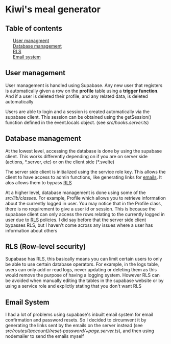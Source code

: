 <h1>Kiwi's meal generator</h1>

<h2>Table of contents</h2>
<ul style="list-style: none">
	<li><a href="#user-management">User managment</a></li>
	<li><a href="#database-management">Database management</a></li>
	<li><a href="#rls">RLS</a></li>
	<li><a href="#email-system">Email system</a></li>
</ul>

<h2 id="user-management">User management</h2>
<p>User management is handled using Supabase. Any new user that registers is automatically given a row on the <b>profile</b> table using a <b>trigger function</b>. And if a user is deleted their profile, and any related data, is deleted automatically</p>
<p>Users are able to login and a session is created automatically via the supabase client. This session can be obtained using the getSession() function defined in the event.locals object. (see <i>src/hooks.server.ts</i>)</p>

<h2 id="database-management">Database management</h2>
<p>At the lowest level, accessing the database is done by using the supabase client. This works differently depending on if you are on server side (actions, *.server, etc) or on the client side (*.svelte)</p>
<p>The server side client is initialized using the service role key. This allows the client to have access to admin functions, like generating links for <a href="#email-system">emails</a>. It alos allows them to bypass <a href="#rls">RLS</a>
<p>At a higher level, database management is done using some of the <i>src/lib/classes</i>. For example, Profile which allows you to retrieve information about the currently logged in user. You may notice that in the Profile class, there is no requirement to give a user id or session. This is because the supabase client can only access the rows relating to the currently logged in user due to <a href="#rls">RLS</a> policies. I did say before that the server side client bypasses RLS, but I haven't come across any issues where a user has information about others</p>

<h2 id="rls">RLS (Row-level security)</h2>
<p>Supabase has RLS, this basically means you can limit certain users to only be able to use certain database operators. For example, in the logs table, users can only add or read logs, never updating or deleting them as this would remove the purpose of having a logging system. However RLS can be avoided when manually editing the tables in the supabase website or by using a service role and explictly stating that you don't want RLS</p>

<h2 id="email-system">Email System</h2>
<p>I had a lot of problems using supabase's inbuilt email system for email confirmation and password resets. So I decided to circumvent it by generating the links sent by the emails on the server instead (see <i>src/routes/(account)/reset-password/+page.server.ts</i>), and then using nodemailer to send the emails myself</p>
